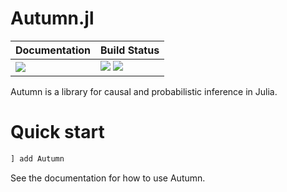 # Autumn.jl

| **Documentation**                       | **Build Status**                                                                                |
|:--------------------------------------- |:----------------------------------------------------------------------------------------------- |
| [![][docs-dev-img]][docs-dev-url] | [![][giactions-img]][giactions-url] [![][codecov-img]][codecov-url] |

Autumn is a library for causal and probabilistic inference in Julia.

# Quick start


```julia
] add Autumn
```

See the documentation for how to use Autumn. 

[docs-dev-img]: https://img.shields.io/badge/docs-dev-blue.svg
[docs-dev-url]: https://riadas.github.io/Autumn.jl/dev

[giactions-img]: https://github.com/riadas/Autumn.jl/workflows/CI/badge.svg
[giactions-url]: https://github.com/riadas/Autumn.jl/actions

[codecov-img]: https://codecov.io/github/riadas/Autumn.jl/coverage.svg?branch=master
[codecov-url]: http://codecov.io/github/riadas/Autumn.jl?branch=master

